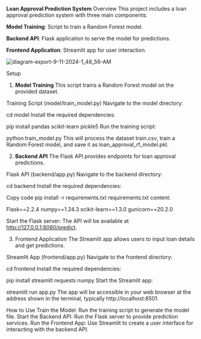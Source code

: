 **Loan Approval Prediction System**
Overview
This project includes a loan approval prediction system with three main components:

**Model Training**: Script to train a Random Forest model.


**Backend API**: Flask application to serve the model for predictions.


**Frontend Application**: Streamlit app for user interaction.



![diagram-export-9-11-2024-1_48_56-AM](https://github.com/user-attachments/assets/d14dcdd3-3be0-4f48-9b7c-7d484316e61c)



    
Setup
1. **Model Training**
This script trains a Random Forest model on the provided dataset.

Training Script (model/train_model.py)
Navigate to the model directory:


cd model
Install the required dependencies:


pip install pandas scikit-learn pickle5
Run the training script:


python train_model.py
This will process the dataset train.csv, train a Random Forest model, and save it as loan_approval_rf_model.pkl.

2. **Backend API**
The Flask API provides endpoints for loan approval predictions.

Flask API (backend/app.py)
Navigate to the backend directory:



cd backend
Install the required dependencies:


Copy code
pip install -r requirements.txt
requirements.txt content:


Flask==2.2.4
numpy==1.24.3
scikit-learn==1.3.0
gunicorn==20.2.0

Start the Flask server:
The API will be available at http://127.0.0.1:8080/predict.

3. Frontend Application
The Streamlit app allows users to input loan details and get predictions.

Streamlit App (frontend/app.py)
Navigate to the frontend directory:

cd frontend
Install the required dependencies:

pip install streamlit requests numpy
Start the Streamlit app:

streamlit run app.py
The app will be accessible in your web browser at the address shown in the terminal, typically http://localhost:8501.

How to Use
Train the Model: Run the training script to generate the model file.
Start the Backend API: Run the Flask server to provide prediction services.
Run the Frontend App: Use Streamlit to create a user interface for interacting with the backend API.
